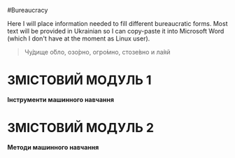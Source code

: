 #Bureaucracy

Here I will place information needed to fill different bureaucratic forms.
Most text will be provided in Ukrainian so I can copy-paste it into Microsoft Word (which I don't have at the moment as Linux user).

> Чу́дище о́бло, озо́рно, огро́мно, стозе́вно и ла́яй

# ЗМІСТОВИЙ МОДУЛЬ 1
**Інструменти машинного навчання**

# ЗМІСТОВИЙ МОДУЛЬ 2
**Методи машинного навчання**
